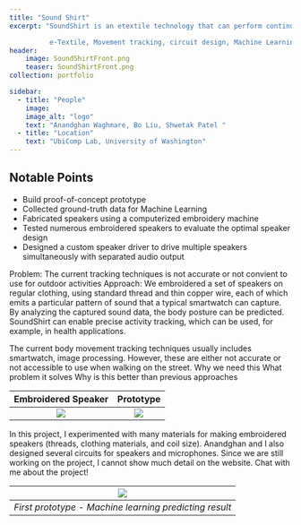 ```yaml
---
title: "Sound Shirt"
excerpt: "SoundShirt is an etextile technology that can perform continuous body tracking.

          e-Textile, Movement tracking, circuit design, Machine Learning"
header: 
    image: SoundShirtFront.png
    teaser: SoundShirtFront.png
collection: portfolio

sidebar:
  - title: "People"
    image: 
    image_alt: "logo"
    text: "Anandghan Waghmare, Bo Liu, Shwetak Patel "
  - title: "Location"
    text: "UbiComp Lab, University of Washington"
---
```






## Notable Points
+ Build proof-of-concept prototype 
+ Collected ground-truth data for Machine Learning
+ Fabricated speakers using a computerized embroidery machine
+ Tested numerous embroidered speakers to evaluate the optimal speaker design
+ Designed a custom speaker driver to drive multiple speakers simultaneously with separated audio output  

Problem: The current tracking techniques is not accurate or not convient to use for outdoor activities
Approach:
 We embroidered a set of speakers on regular clothing, using standard thread and thin copper wire, each of which emits a particular pattern of sound that a typical smartwatch can capture. By analyzing the captured sound data, the body posture can be predicted. SoundShirt can enable precise activity tracking, which can be used, for example, in health applications.

The current body movement tracking techniques usually includes smartwatch, image processing. However, these are either not accurate or not accessible to use when walking on the street. 
Why we need this
What problem it solves
Why is this better than previous approaches

Embroidered Speaker            |      Prototype
:-------------------------:|:-------------------------:
![](http://boliu97.github.io/images/Speaker_1.jpg)  |  ![](http://boliu97.github.io/images/Speaker_2.jpg)

 In this project, I experimented with many materials for making embroidered speakers (threads, clothing materials, and coil size). Anandghan and I also designed several circuits for speakers and microphones. Since we are still working on the project, I cannot show much detail on the website. Chat with me about the project!


|![](http://boliu97.github.io/images/SoundShirt-demo.gif)|
|:--:| 
| *First prototype - Machine learning predicting result* |


<!-- [Slides for the current progress](https://docs.google.com/presentation/d/1rweogAS7GrC8H8r81fx7idbzwOp7QOj6HzcJvjgox1U/edit?usp=sharing) -->
